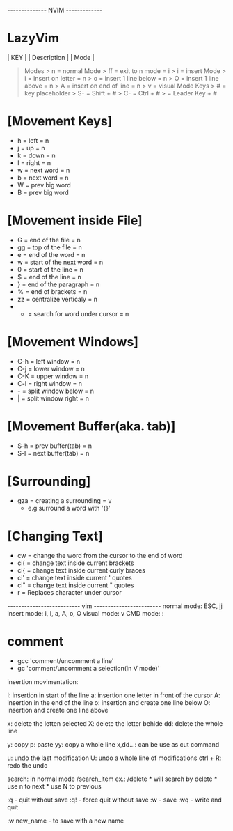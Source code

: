-------------- NVIM -------------
# LazyVim
| KEY |   | Description |			 | Mode |

> Modes	
	> n = normal Mode
		> ff = exit to n mode  			= i
	> i = insert Mode
		> i = insert on letter 			= n
		> o = insert 1 line below 		= n
		> O = insert 1 line above 		= n
		> A = insert on end of line 	= n 
	> v = visual Mode
> Keys
	> # = key placeholder
	> S- = Shift + #
	> C- = Ctrl + #
	> <L> = Leader Key + #
	
# [Movement Keys]
* h	= left  							= n 
* j	= up  								= n 
* k = down  							= n 
* l	= right 							= n 
* w = next word 						= n 
* b = next word 						= n
* W = prev big word
* B = prev big word

# [Movement inside File]
* G = end of the file					= n
* gg = top of the file					= n
* e = end of the word					= n
* w = start of the next word			= n
* 0 = start of the line					= n
* $ = end of the line					= n
* } = end of the paragraph				= n
* % = end of brackets					= n
* zz = centralize verticaly				= n
* * = search for word under cursor 		= n

# [Movement Windows]
* C-h	= left window 					= n  
* C-j	= lower window  				= n 
* C-K	= upper window  				= n 
* C-l	= right window  				= n 
* <L>-  = split window below    		= n 
* <L>|  = split window right 			= n

# [Movement Buffer(aka. tab)]
* S-h   = prev buffer(tab) 				= n 
* S-l 	= next buffer(tab) 				= n 

# [Surrounding]
* gza  = creating a surrounding  		= v
	* e.g surround a word with '{}'

# [Changing Text]
* cw	= change the word from the cursor to the end of word
* ci( 	= change text inside current brackets 
* ci{   = change text inside current curly braces
* ci'	= change text inside current ' quotes
* ci"	= change text inside current " quotes
* r<char> = Replaces character under cursor

-------------------------- vim ------------------------
normal mode: ESC, jj
insert mode: i, I, a, A, o, O
visual mode: v
  CMD  mode: :
# comment
* gcc  		'comment/uncomment a line'
* gc 		'comment/uncomment a selection(in V mode)'



insertion movimentation:

I: insertion in start of the line
a: insertion one letter in front of the cursor
A: insertion in the end of the line
o: insertion and create one line below
O: insertion and create one line above

x: delete the letten selected
X: delete the letter behide
dd: delete the whole line

y: copy
p: paste
yy: copy a whole line
x,dd...: can be use as cut command

u: undo the last modification
U: undo a whole line of modifications
ctrl + R: redo the undo

search:
in normal mode  /search_item
ex.: /delete
	* will search by delete
	* use n to next
	* use N to previous

:q  - quit without save
:q! - force quit without save
:w  - save 
:wq - write and quit

:w new_name - to save with a new name
